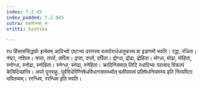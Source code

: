 ```yaml
---
index: 7.2.45
index_padded: 7.2.045
sutra: रधादिभ्यश् च
vritti: kashika

---
```

रध हिंसासंसिद्ध्योः इत्येवम् आदिभ्यो ऽष्टाभ्य उत्तरस्य वलादेरार्धधातुकस्य वा इडागमो भवति। रद्धा, रधिता। नंष्टा, नशिता। त्रप्ता, तर्प्ता, तर्पिता। द्रप्ता, दर्प्ता, दर्पिता। द्रोग्धा, द्रोढा, द्रोहिता। मोग्धा, मोढा, मोहिता, स्नोग्धा, स्नोढा, स्नोहिता। स्नेग्धा, स्नेढा, स्नेहिता। क्रादिनियमाल् लिटि रधादिभ्यः परत्वाद् विकल्पं केचिदिच्छन्ति। अपरे पुनराहुः, पूर्वविधेरिण्निषेधविधानसामर्थ्यात् बलीयस्त्वं प्रतिषेधनियमस्य इति नित्यमिटा भवितव्यम्। ररन्धिव, ररन्धिम इति भवति।